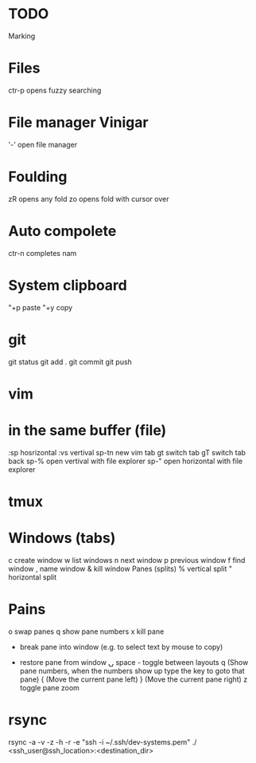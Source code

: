 # TODO
Marking

# Files
ctr-p opens fuzzy searching

# File manager Vinigar
'-' open file manager

# Foulding
zR opens any fold
zo opens fold with cursor over

# Auto compolete
ctr-n completes nam

# System clipboard
"+p paste
"+y copy

# git
git status
git add .
git commit
git push

# vim
# in the same buffer (file)
:sp hosrizontal
:vs vertival
sp-tn new vim tab
gt switch tab
gT switch tab back
sp-% open vertival with file explorer
sp-" open horizontal with file explorer


# tmux
# Windows (tabs)
c  create window
w  list windows
n  next window
p  previous window
f  find window
,  name window
&  kill window
Panes (splits)
%  vertical split
"  horizontal split

# Pains
o  swap panes
q  show pane numbers
x  kill pane
+  break pane into window (e.g. to select text by mouse to copy)
-  restore pane from window
⍽  space - toggle between layouts
<prefix> q (Show pane numbers, when the numbers show up type the key to goto that pane)
<prefix> { (Move the current pane left)
<prefix> } (Move the current pane right)
<prefix> z toggle pane zoom


# rsync
rsync -a -v -z -h -r -e "ssh -i ~/.ssh/dev-systems.pem" ./ <ssh_user@ssh_location>:<destination_dir>

